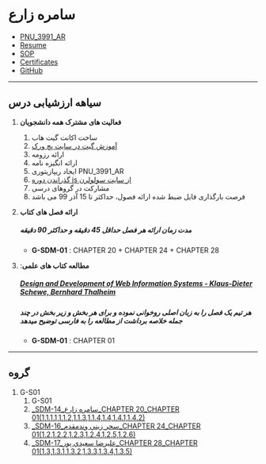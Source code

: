 #  سامره زارع
- [PNU_3991_AR](https://github.com/samerezare/PNU_3991_AR)
- [Resume](https://samerezare.github.io/Resume/) 
- [SOP](https://samerezare.github.io/SOP/)
- [Certificates](https://samerezare.github.io/Certificates/)
- [GitHub](https://github.com/samerezare)
-----------------
## سیاهه ارزشیابی درس
1. **فعالیت های مشترک همه دانشجویان**
    1. ساخت اکانت گیت هاب
    2. [آموزش گیت در سایت پچ ورک](http://jlord.us/patchwork/)
    3. ارائه رزومه
    4. ارائه انگیزه نامه
    5. ایجاد ریپازیتوری PNU_3991_AR
    6. [گذراندن دوره js از سایت سولولرن](http://Sololearn.com)
    7. مشارکت در گروهای درسی
    8. فرصت بارگذاری فایل ضبط شده ارائه فصول، حداکثر تا 15 آذر 99 می باشد

2. **ارائه فصل های کتاب**
     
     ##### **مدت زمان ارائه هر فصل حداقل 45 دقیقه و حداکثر 90 دقیقه**
    - **G-SDM-01** : CHAPTER 20 + CHAPTER 24 + CHAPTER 28
    
3. :**مطالعه کتاب های علمی**
    ##### [**Design and Development of Web Information Systems** - Klaus-Dieter Schewe, Bernhard Thalheim](https://www.springer.com/gp/book/9783662588222)
    ##### **هر تیم یک فصل را به زبان اصلی روخوانی نموده و برای هر بخش و زیر بخش در چند جمله خلاصه برداشت از مطالعه را به فارسی توضیح میدهد**
    - **G-SDM-01** : CHAPTER 01  
    
----------------------------
## گروه 
1. G-S01
    1. G-S01
    1. [_SDM-14_سامره زارع_CHAPTER 20_CHAPTER 01(1,1.1.1,1.1.2,1.1.3,1.1.4,1.4,1.4.1,1.4.2)](https://github.com/AliRazavi-edu/PNU_3991/tree/master/_MSc/SoftwareDevelopmentMethodologies/14_%D8%B3%D8%A7%D9%85%D8%B1%D9%87%20%D8%B2%D8%A7%D8%B1%D8%B9)
    1. [_SDM-16_سحر زيني وندمقدم_CHAPTER 24_CHAPTER 01(1.2,1.2.2,1.2.3,1.2.4,1.2.5,1.2.6)](https://github.com/AliRazavi-edu/PNU_3991/tree/master/_MSc/SoftwareDevelopmentMethodologies/16_%D8%B3%D8%AD%D8%B1%20%D8%B2%D9%8A%D9%86%D9%8A%20%D9%88%D9%86%D8%AF%D9%85%D9%82%D8%AF%D9%85)         
    1. [_SDM-17_عليرضا سعيدي پور_CHAPTER 28_CHAPTER 01(1.3,1.3.1,1.3.2,1.3.3,1.3.4,1.3.5)](https://github.com/AliRazavi-edu/PNU_3991/tree/master/_MSc/SoftwareDevelopmentMethodologies/17_%D8%B9%D9%84%D9%8A%D8%B1%D8%B6%D8%A7%20%D8%B3%D8%B9%D9%8A%D8%AF%D9%8A%20%D9%BE%D9%88%D8%B1)


